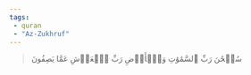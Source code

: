 ```yaml
---
tags: 
 - quran 
 - "Az-Zukhruf"
---
```


> سُبۡحَٰنَ رَبِّ ٱلسَّمَٰوَٰتِ وَٱلۡأَرۡضِ رَبِّ ٱلۡعَرۡشِ عَمَّا يَصِفُونَ
